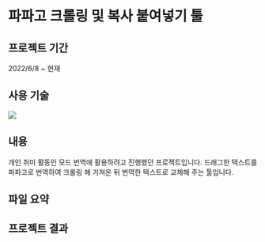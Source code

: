 # 파파고 크롤링 및 복사 붙여넣기 툴

## 프로젝트 기간
2022/6/8 ~ 현재

## 사용 기술
<img src="https://img.shields.io/badge/Python-3776AB?style=flat-square&logo=Python&logoColor=white"/>

## 내용
개인 취미 활동인 모드 번역에 활용하려고 진행했던 프로젝트입니다. 드래그한 텍스트를 파파고로 번역하여 크롤링 해 가져온 뒤 번역한 텍스트로 교체해 주는 툴입니다.

## 파일 요약

## 프로젝트 결과 

###

